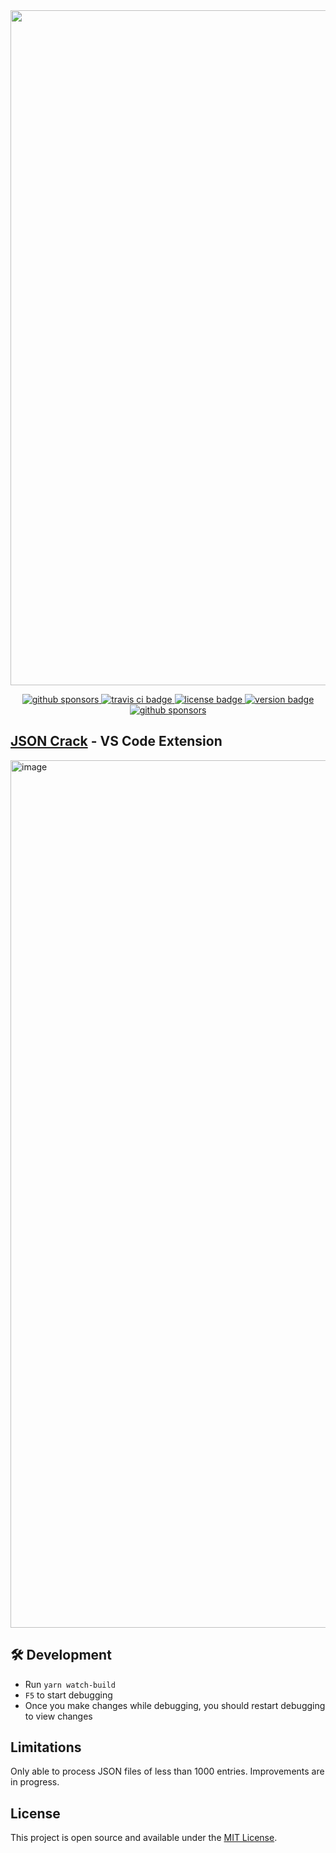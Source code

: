 <center>
  <a href="https://jsoncrack.com">
    <img width="1080" alt="jsoncrack" src="https://user-images.githubusercontent.com/47941171/187418000-8edea92b-b3ac-4b07-9c4c-e42f6763817d.png">
  </a>
</center>

<p>
    <p align="center">
      <a href="https://discord.gg/yVyTtCRueq">
        <img alt="github sponsors" src="https://dcbadge.vercel.app/api/server/yVyTtCRueq?style=flat-square" />
      </a>
      <a href="https://app.travis-ci.com/github/AykutSarac/jsoncrack-vscode">
        <img alt="travis ci badge" src="https://img.shields.io/travis/com/AykutSarac/jsoncrack.com/main?style=flat-square" />
      </a>
      <a href="https://github.com/AykutSarac/jsoncrack-vscode/blob/main/LICENSE">
        <img alt="license badge" src="https://img.shields.io/github/license/AykutSarac/jsoncrack.com?style=flat-square" />
      </a>
      <a href="https://github.com/AykutSarac/jsoncrack-vscode/releases">
        <img alt="version badge" src="https://img.shields.io/visual-studio-marketplace/v/AykutSarac.jsoncrack-vscode?style=flat-square" />
      </a>
      <a href="https://github.com/sponsors/AykutSarac">
        <img alt="github sponsors" src="https://img.shields.io/github/sponsors/AykutSarac?style=flat-square" />
      </a>
  </p>
  
  ## [JSON Crack](https://jsoncrack.com) - VS Code Extension
  
  <img width="1388" alt="image" src="https://user-images.githubusercontent.com/47941171/192101363-267cbcaa-a011-413d-95a5-b22ae88aad71.png">


## 🛠 Development

- Run `yarn watch-build`
- `F5` to start debugging
- Once you make changes while debugging, you should restart debugging to view changes

## Limitations

Only able to process JSON files of less than 1000 entries.  Improvements are in progress.

## License

This project is open source and available under the [MIT License](LICENSE).
